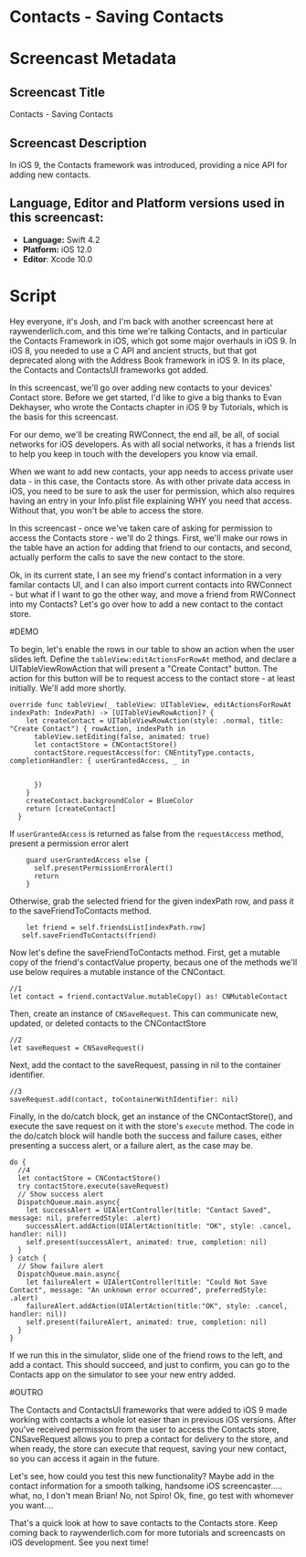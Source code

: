 # Contacts - Saving Contacts


# Screencast Metadata

## Screencast Title

Contacts - Saving Contacts

## Screencast Description

In iOS 9, the Contacts framework was introduced, providing a nice API for adding new contacts.    

## Language, Editor and Platform versions used in this screencast:

* **Language:** Swift 4.2
* **Platform:** iOS 12.0
* **Editor**: Xcode 10.0


# Script

Hey everyone, it's Josh, and I'm back with another screencast here at raywenderlich.com, and this time we're talking Contacts, and in particular the Contacts Framework in iOS, which got some major overhauls in iOS 9.  In iOS 8, you needed to use a C API and ancient structs, but that got deprecated along with the Address Book framework in iOS 9.  In its place, the Contacts and ContactsUI frameworks got added.  

In this screencast, we'll go over adding new contacts to your devices' Contact store. Before we get started, I'd like to give a big thanks to Evan Dekhayser, who wrote the Contacts chapter in iOS 9 by Tutorials, which is the basis for this screencast.  

For our demo, we'll be creating RWConnect, the end all, be all, of social networks for iOS developers.  As with all social networks, it has a friends list to help you keep in touch with the developers you know via email.  

When we want to add new contacts, your app needs to access private user data - in this case, the Contacts store.  As with other private data access in iOS, you need to be sure to ask the user for permission, which also requires having an entry in your Info.plist file explaining WHY you need that access.  Without that, you won't be able to access the store.   

In this screencast - once we've taken care of asking for permission to access the Contacts store - we'll do 2 things.  First, we'll make our rows in the table have an action for adding that friend to our contacts, and second, actually perform the calls to save the new contact to the store.  

Ok, in its current state, I an see my friend's contact information in a very familar contacts UI, and I can also import current contacts into RWConnect - but what if I want to go the other way, and move a friend from RWConnect into my Contacts?  Let's go over how to add a new contact to the contact store. 

#DEMO

To begin, let's enable the rows in our table to show an action when the user slides left.  Define the `tableView:editActionsForRowAt` method, and declare a UITableViewRowAction that will present a "Create Contact" button.  The action for this button will be to request access to the contact store - at least initially.  We'll add more shortly.

```
override func tableView(_ tableView: UITableView, editActionsForRowAt indexPath: IndexPath) -> [UITableViewRowAction]? {
    let createContact = UITableViewRowAction(style: .normal, title: "Create Contact") { rowAction, indexPath in
      tableView.setEditing(false, animated: true)
      let contactStore = CNContactStore()
      contactStore.requestAccess(for: CNEntityType.contacts, completionHandler: { userGrantedAccess, _ in


      })
    }
    createContact.backgroundColor = BlueColor
    return [createContact]
  }
```

If `userGrantedAccess` is returned as false from the `requestAccess` method, present a permission error alert

```
	guard userGrantedAccess else {
	  self.presentPermissionErrorAlert()
	  return
	}
```
        
Otherwise, grab the selected friend for the given indexPath row, and pass it to the saveFriendToContacts method.  

```
	let friend = self.friendsList[indexPath.row]
   self.saveFriendToContacts(friend)
```

Now let's define the saveFriendToContacts method. First, get a mutable copy of the friend's contactValue property, becaus one of the methods we'll use below requires a mutable instance of the CNContact.  

```
//1
let contact = friend.contactValue.mutableCopy() as! CNMutableContact
```

Then, create an instance of `CNSaveRequest`.  This can communicate new, updated, or deleted contacts to the CNContactStore

```
//2
let saveRequest = CNSaveRequest()
```

Next, add the contact to the saveRequest, passing in nil to the container identifier.  


```
//3
saveRequest.add(contact, toContainerWithIdentifier: nil)
```

Finally, in the do/catch block, get an instance of the CNContactStore(), and execute the save request on it with the store's `execute` method.  The code in the do/catch block will handle both the success and failure cases, either presenting a success alert, or a failure alert, as the case may be.  

```
do {
  //4
  let contactStore = CNContactStore()
  try contactStore.execute(saveRequest)
  // Show success alert
  DispatchQueue.main.async{
    let successAlert = UIAlertController(title: "Contact Saved", message: nil, preferredStyle: .alert)
    successAlert.addAction(UIAlertAction(title: "OK", style: .cancel, handler: nil))
    self.present(successAlert, animated: true, completion: nil)
  }
} catch {
  // Show failure alert
  DispatchQueue.main.async{
    let failureAlert = UIAlertController(title: "Could Not Save Contact", message: "An unknown error occurred", preferredStyle: .alert)
    failureAlert.addAction(UIAlertAction(title:"OK", style: .cancel, handler: nil))
    self.present(failureAlert, animated: true, completion: nil)
  }
}
```

If we run this in the simulator, slide one of the friend rows to the left, and add a contact.  This should succeed, and just to confirm, you can go to the Contacts app on the simulator to see your new entry added.   

#OUTRO

The Contacts and ContactsUI frameworks that were added to iOS 9 made working with contacts a whole lot easier than in previous iOS versions.  After you've received permission from the user to access the Contacts store, CNSaveRequest allows you to prep a contact for delivery to the store, and when ready, the store can execute that request, saving your new contact, so you can access it again in the future.

Let's see, how could you test this new functionality?  Maybe add in the contact information for a smooth talking, handsome iOS screencaster..... what, no, I don't mean Brian!  No, not Spiro!  Ok, fine, go test with whomever you want....  

That's a quick look at how to save contacts to the Contacts store.  Keep coming back to raywenderlich.com for more tutorials and screencasts on iOS development.   See you next time!  